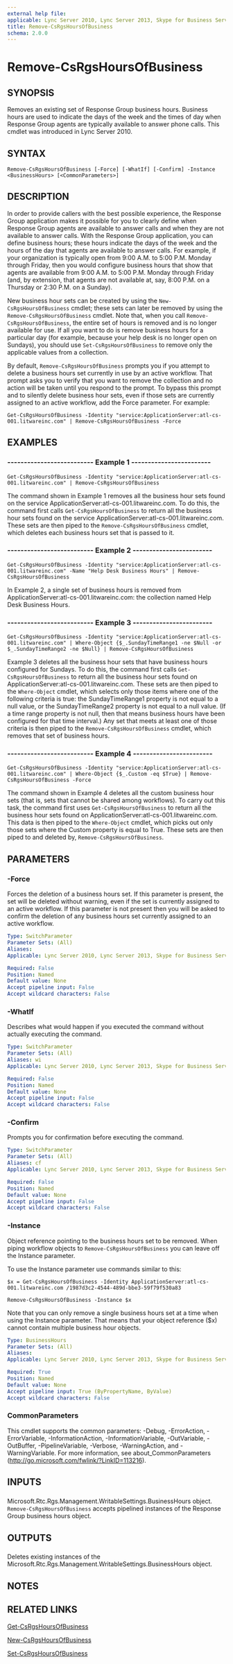 ```yaml
---
external help file: 
applicable: Lync Server 2010, Lync Server 2013, Skype for Business Server 2015
title: Remove-CsRgsHoursOfBusiness
schema: 2.0.0
---
```


# Remove-CsRgsHoursOfBusiness

## SYNOPSIS
Removes an existing set of Response Group business hours.
Business hours are used to indicate the days of the week and the times of day when Response Group agents are typically available to answer phone calls.
This cmdlet was introduced in Lync Server 2010.


## SYNTAX

```
Remove-CsRgsHoursOfBusiness [-Force] [-WhatIf] [-Confirm] -Instance <BusinessHours> [<CommonParameters>]
```

## DESCRIPTION
In order to provide callers with the best possible experience, the Response Group application makes it possible for you to clearly define when Response Group agents are available to answer calls and when they are not available to answer calls.
With the Response Group application, you can define business hours; these hours indicate the days of the week and the hours of the day that agents are available to answer calls.
For example, if your organization is typically open from 9:00 A.M.
to 5:00 P.M.
Monday through Friday, then you would configure business hours that show that agents are available from 9:00 A.M.
to 5:00 P.M.
Monday through Friday (and, by extension, that agents are not available at, say, 8:00 P.M.
on a Thursday or 2:30 P.M.
on a Sunday).

New business hour sets can be created by using the `New-CsRgsHoursOfBusiness` cmdlet; these sets can later be removed by using the `Remove-CsRgsHoursOfBusiness` cmdlet.
Note that, when you call `Remove-CsRgsHoursOfBusiness`, the entire set of hours is removed and is no longer available for use.
If all you want to do is remove business hours for a particular day (for example, because your help desk is no longer open on Sundays), you should use `Set-CsRgsHoursOfBusiness` to remove only the applicable values from a collection.

By default, `Remove-CsRgsHoursOfBusiness` prompts you if you attempt to delete a business hours set currently in use by an active workflow.
That prompt asks you to verify that you want to remove the collection and no action will be taken until you respond to the prompt.
To bypass this prompt and to silently delete business hour sets, even if those sets are currently assigned to an active workflow, add the Force parameter.
For example:

`Get-CsRgsHoursOfBusiness -Identity "service:ApplicationServer:atl-cs-001.litwareinc.com" | Remove-CsRgsHoursOfBusiness -Force`


## EXAMPLES

### -------------------------- Example 1 ------------------------
```
Get-CsRgsHoursOfBusiness -Identity "service:ApplicationServer:atl-cs-001.litwareinc.com" | Remove-CsRgsHoursOfBusiness
```

The command shown in Example 1 removes all the business hour sets found on the service ApplicationServer:atl-cs-001.litwareinc.com.
To do this, the command first calls `Get-CsRgsHoursOfBusiness` to return all the business hour sets found on the service ApplicationServer:atl-cs-001.litwareinc.com.
These sets are then piped to the `Remove-CsRgsHoursOfBusiness` cmdlet, which deletes each business hours set that is passed to it.


### -------------------------- Example 2 ------------------------
```
Get-CsRgsHoursOfBusiness -Identity "service:ApplicationServer:atl-cs-001.litwareinc.com" -Name "Help Desk Business Hours" | Remove-CsRgsHoursOfBusiness
```

In Example 2, a single set of business hours is removed from ApplicationServer:atl-cs-001.litwareinc.com: the collection named Help Desk Business Hours.


### -------------------------- Example 3 ------------------------
```
Get-CsRgsHoursOfBusiness -Identity "service:ApplicationServer:atl-cs-001.litwareinc.com" | Where-Object {$_.SundayTimeRange1 -ne $Null -or $_.SundayTimeRange2 -ne $Null} | Remove-CsRgsHoursOfBusiness
```

Example 3 deletes all the business hour sets that have business hours configured for Sundays.
To do this, the command first calls `Get-CsRgsHoursOfBusiness` to return all the business hour sets found on ApplicationServer:atl-cs-001.litwareinc.com.
These sets are then piped to the `Where-Object` cmdlet, which selects only those items where one of the following criteria is true: the SundayTimeRange1 property is not equal to a null value, or the SundayTimeRange2 property is not equal to a null value.
(If a time range property is not null, then that means business hours have been configured for that time interval.) Any set that meets at least one of those criteria is then piped to the `Remove-CsRgsHoursOfBusiness` cmdlet, which removes that set of business hours.


### -------------------------- Example 4 ------------------------
```
Get-CsRgsHoursOfBusiness -Identity "service:ApplicationServer:atl-cs-001.litwareinc.com" | Where-Object {$_.Custom -eq $True} | Remove-CsRgsHoursOfBusiness -Force
```

The command shown in Example 4 deletes all the custom business hour sets (that is, sets that cannot be shared among workflows).
To carry out this task, the command first uses `Get-CsRgsHoursOfBusiness` to return all the business hour sets found on ApplicationServer:atl-cs-001.litwareinc.com.
This data is then piped to the `Where-Object` cmdlet, which picks out only those sets where the Custom property is equal to True.
These sets are then piped to and deleted by, `Remove-CsRgsHoursOfBusiness`.


## PARAMETERS

### -Force
Forces the deletion of a business hours set.
If this parameter is present, the set will be deleted without warning, even if the set is currently assigned to an active workflow.
If this parameter is not present then you will be asked to confirm the deletion of any business hours set currently assigned to an active workflow.

```yaml
Type: SwitchParameter
Parameter Sets: (All)
Aliases: 
Applicable: Lync Server 2010, Lync Server 2013, Skype for Business Server 2015

Required: False
Position: Named
Default value: None
Accept pipeline input: False
Accept wildcard characters: False
```

### -WhatIf
Describes what would happen if you executed the command without actually executing the command.

```yaml
Type: SwitchParameter
Parameter Sets: (All)
Aliases: wi
Applicable: Lync Server 2010, Lync Server 2013, Skype for Business Server 2015

Required: False
Position: Named
Default value: None
Accept pipeline input: False
Accept wildcard characters: False
```

### -Confirm
Prompts you for confirmation before executing the command.

```yaml
Type: SwitchParameter
Parameter Sets: (All)
Aliases: cf
Applicable: Lync Server 2010, Lync Server 2013, Skype for Business Server 2015

Required: False
Position: Named
Default value: None
Accept pipeline input: False
Accept wildcard characters: False
```

### -Instance
Object reference pointing to the business hours set to be removed.
When piping workflow objects to `Remove-CsRgsHoursOfBusiness` you can leave off the Instance parameter.

To use the Instance parameter use commands similar to this:

`$x = Get-CsRgsHoursOfBusiness -Identity ApplicationServer:atl-cs-001.litwareinc.com /1987d3c2-4544-489d-bbe3-59f79f530a83`

`Remove-CsRgsHoursOfBusiness -Instance $x`

Note that you can only remove a single business hours set at a time when using the Instance parameter.
That means that your object reference ($x) cannot contain multiple business hour objects.


```yaml
Type: BusinessHours
Parameter Sets: (All)
Aliases: 
Applicable: Lync Server 2010, Lync Server 2013, Skype for Business Server 2015

Required: True
Position: Named
Default value: None
Accept pipeline input: True (ByPropertyName, ByValue)
Accept wildcard characters: False
```

### CommonParameters
This cmdlet supports the common parameters: -Debug, -ErrorAction, -ErrorVariable, -InformationAction, -InformationVariable, -OutVariable, -OutBuffer, -PipelineVariable, -Verbose, -WarningAction, and -WarningVariable. For more information, see about_CommonParameters (http://go.microsoft.com/fwlink/?LinkID=113216).

## INPUTS

###  
Microsoft.Rtc.Rgs.Management.WritableSettings.BusinessHours object.
`Remove-CsRgsHoursOfBusiness` accepts pipelined instances of the Response Group business hours object.

## OUTPUTS

###  
Deletes existing instances of the Microsoft.Rtc.Rgs.Management.WritableSettings.BusinessHours object.

## NOTES

## RELATED LINKS

[Get-CsRgsHoursOfBusiness]()

[New-CsRgsHoursOfBusiness]()

[Set-CsRgsHoursOfBusiness]()
